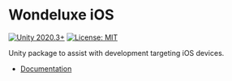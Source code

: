 # **Wondeluxe iOS**

[![Unity 2020.3+](https://img.shields.io/badge/unity-2020.3%2B-blue.svg)](https://unity3d.com/get-unity/download)
[![License: MIT](https://img.shields.io/badge/License-MIT-brightgreen.svg)](https://github.com/wondeluxe/unity-build/blob/main/LICENSE.md)

Unity package to assist with development targeting iOS devices.

- [Documentation](https://wondeluxe.github.io/unity-docs/android)
